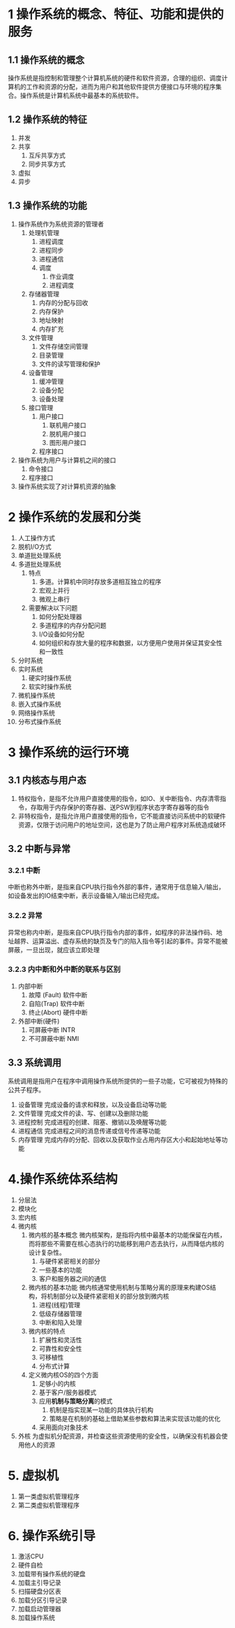 # 1 操作系统的概念、特征、功能和提供的服务
## 1.1 操作系统的概念
操作系统是指控制和管理整个计算机系统的硬件和软件资源，合理的组织、调度计算机的工作和资源的分配，进而为用户和其他软件提供方便接口与环境的程序集合。操作系统是计算机系统中最基本的系统软件。
## 1.2 操作系统的特征
1. 并发
2. 共享
	1. 互斥共享方式
	2. 同步共享方式
3. 虚拟
4. 异步
## 1.3 操作系统的功能
1. 操作系统作为系统资源的管理者
	1. 处理机管理
		1. 进程调度
		2. 进程同步
		3. 进程通信
		4. 调度
			1. 作业调度
			2. 进程调度
	2. 存储器管理
		1. 内存的分配与回收
		2. 内存保护
		3. 地址映射
		4. 内存扩充
	3. 文件管理
		1. 文件存储空间管理
		2. 目录管理
		3. 文件的读写管理和保护
	4. 设备管理
		1. 缓冲管理
		2. 设备分配
		3. 设备处理
	5. 接口管理
		1. 用户接口
			1. 联机用户接口
			2. 脱机用户接口
			3. 图形用户接口
		2. 程序接口
2. 操作系统为用户与计算机之间的接口
	1. 命令接口
	2. 程序接口
3. 操作系统实现了对计算机资源的抽象
# 2 操作系统的发展和分类
1. 人工操作方式
2. 脱机I/O方式
3. 单道批处理系统
4. 多道批处理系统
	1. 特点 
		1. 多道。计算机中同时存放多道相互独立的程序
		2. 宏观上并行
		3. 微观上串行
	2. 需要解决以下问题
		1. 如何分配处理器
		2. 多道程序的内存分配问题
		3. I/O设备如何分配
		4. 如何组织和存放大量的程序和数据，以方便用户使用并保证其安全性和一致性
5. 分时系统
6. 实时系统
	1. 硬实时操作系统
	2. 软实时操作系统 
7. 微机操作系统
8. 嵌入式操作系统
9. 网络操作系统
10. 分布式操作系统
# 3 操作系统的运行环境

## 3.1 内核态与用户态
1. 特权指令，是指不允许用户直接使用的指令，如IO、关中断指令、内存清零指令，存取用于内存保护的寄存器、送PSW到程序状态字寄存器等的指令
2. 非特权指令，是指允许用户直接使用的指令，它不能直接访问系统中的软硬件资源，仅限于访问用户的地址空间，这也是为了防止用户程序对系统造成破环
## 3.2 中断与异常
### 3.2.1 中断
中断也称外中断，是指来自CPU执行指令外部的事件，通常用于信息输入/输出，如设备发出的IO结束中断，表示设备输入/输出已经完成。
### 3.2.2 异常
异常也称内中断，是指来自CPU执行指令内部的事件，如程序的非法操作码、地址越界、运算溢出、虚存系统的缺页及专门的陷入指令等引起的事件。异常不能被屏蔽，一旦出现，就应该立即处理
### 3.2.3 内中断和外中断的联系与区别
1. 内部中断
	1. 故障 (Fault)  软件中断
	2. 自陷(Trap)    软件中断
	3. 终止(Abort) 硬件中断
2. 外部中断(硬件)
	1. 可屏蔽中断          INTR
	2. 不可屏蔽中断     NMI
## 3.3 系统调用
系统调用是指用户在程序中调用操作系统所提供的一些子功能，它可被视为特殊的公共子程序。
1. 设备管理    完成设备的请求和释放，以及设备启动等功能
2. 文件管理    完成文件的读、写、创建以及删除功能
3. 进程控制    完成进程的创建、阻塞、撤销以及唤醒等功能
4. 进程通信    完成进程之间的消息传递或信号传递等功能
5. 内存管理    完成内存的分配、回收以及获取作业占用内存区大小和起始地址等功能
# 4.操作系统体系结构
1. 分层法
2. 模块化
3. 宏内核
4. 微内核
	1. 微内核的基本概念
		微内核架构，是指将内核中最基本的功能保留在内核，而将那些不需要在核心态执行的功能移到用户态去执行，从而降低内核的设计复杂性。
		1. 与硬件紧密相关的部分
		2. 一些基本的功能
		3. 客户和服务器之间的通信
	2. 微内核的基本功能
		微内核通常使用机制与策略分离的原理来构建OS结构，将机制部分以及硬件紧密相关的部分放到微内核
		1. 进程(线程)管理
		2. 低级存储器管理
		3. 中断和陷入处理
	3. 微内核的特点
		1. 扩展性和灵活性
		2. 可靠性和安全性
		3. 可移植性
		4. 分布式计算
	4. 定义微内核OS的四个方面
		1. 足够小的内核
		2. 基于客户/服务器模式
		3. 应用**机制与策略分离**的模式
			1. 机制是指实现某一功能的具体执行机构
			2. 策略是在机制的基础上借助某些参数和算法来实现该功能的优化
		4. 采用面向对象技术
1. 外核
	为虚拟机分配资源，并检查这些资源使用的安全性，以确保没有机器会使用他人的资源
# 5. 虚拟机
1. 第一类虚拟机管理程序
2. 第二类虚拟机管理程序
# 6. 操作系统引导
1. 激活CPU
2. 硬件自检
3. 加载带有操作系统的硬盘
4. 加载主引导记录
5. 扫描硬盘分区表
6. 加载分区引导记录
7. 加载启动管理器
8. 加载操作系统
  